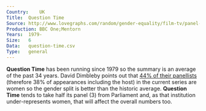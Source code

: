 ```yaml
---
Country:	UK
Title:	Question Time
Source:	http://www.lovegraphs.com/random/gender-equality/film-tv/panel-shows.html , http://www.bbc.co.uk/programmes/b006t1q9
Production:	BBC One;Mentorn
Years:	1979-
Size:	6
Data:	question-time.csv
Type:	general
---
```


__Question Time__ has been running since 1979 so the summary is an average of the past 34 years. David Dimbleby points out that [44% of their panellists](http://www.theguardian.com/media/2014/feb/25/david-dimbleby-hits-back-dara-o-briain-gender-balance-panel-shows) (therefore 38% of appearances including the host) in the current series are women so the gender split is better than the historic average. __Question Time__ tends to take half its panel (3) from Parliament and, as that institution under-represents women, that will affect the overall numbers too.